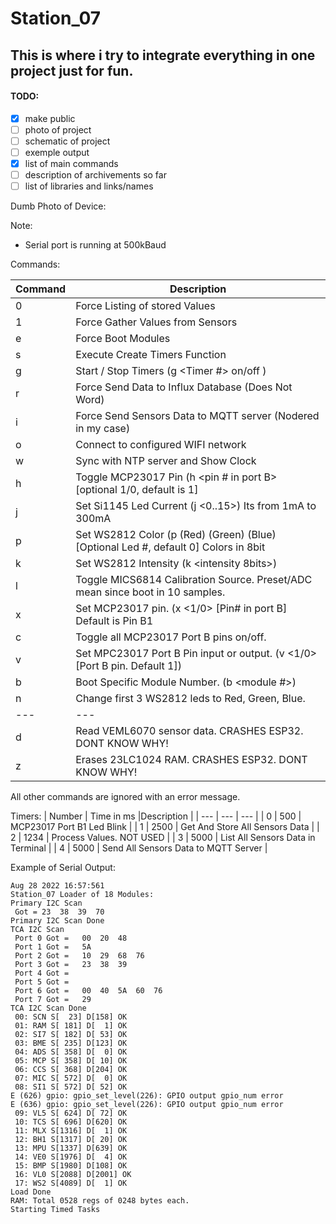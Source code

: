 # Station_07

## This is where i try to integrate everything in one project just for fun.

#### TODO:
- [X] make public
- [ ] photo of project
- [ ] schematic of project
- [ ] exemple output
- [X] list of main commands
- [ ] description of archivements so far
- [ ] list of libraries and links/names

Dumb Photo of Device:



Note:
- Serial port is running at 500kBaud

Commands:

| Command | Description |
| --- | --- |
| 0 | Force Listing of stored Values |
| 1 | Force Gather Values from Sensors |
| e | Force Boot Modules |
| s | Execute Create Timers Function |
| g | Start / Stop Timers (g <Timer #> on/off )|
| r | Force Send Data to Influx Database (Does Not Word) |
| i | Force Send Sensors Data to MQTT server (Nodered in my case) |
| o | Connect to configured WIFI network |
| w | Sync with NTP server and Show Clock |
| h | Toggle MCP23017 Pin (h <pin # in port B> [optional 1/0, default is 1] |
| j | Set Si1145 Led Current (j <0..15>) Its from 1mA to 300mA |
| p | Set WS2812 Color (p (Red) (Green) (Blue) [Optional Led #, default 0] Colors in 8bit |
| k | Set WS2812 Intensity (k <intensity 8bits>) |
| l | Toggle MICS6814 Calibration Source. Preset/ADC mean since boot in 10 samples. |
| x | Set MCP23017 pin. (x <1/0> [Pin# in port B] Default is Pin B1 |
| c | Toggle all MCP23017 Port B pins on/off. |
| v | Set MPC23017 Port B Pin input or output. (v <1/0> [Port B pin. Default 1]) |
| b | Boot Specific Module Number. (b <module #>) |
| n | Change first 3 WS2812 leds to Red, Green, Blue. |
| --- | --- |
| d | Read VEML6070 sensor data. CRASHES ESP32. DONT KNOW WHY! |
| z | Erases 23LC1024 RAM. CRASHES ESP32. DONT KNOW WHY! |

All other commands are ignored with an error message.

Timers:
| Number | Time in ms |Description |
| --- | --- | --- |
| 0 | 500 | MCP23017 Port B1 Led Blink |
| 1 | 2500 | Get And Store All Sensors Data |
| 2 | 1234 | Process Values. NOT USED |
| 3 | 5000 | List All Sensors Data in Terminal |
| 4 | 5000 | Send All Sensors Data to MQTT Server |

Example of Serial Output:
```
Aug 28 2022 16:57:561
Station_07 Loader of 18 Modules:
Primary I2C Scan
 Got = 23  38  39  70  
Primary I2C Scan Done
TCA I2C Scan
 Port 0 Got =	00	20	48	
 Port 1 Got =	5A	
 Port 2 Got =	10	29	68	76	
 Port 3 Got =	23	38	39	
 Port 4 Got =	
 Port 5 Got =	
 Port 6 Got =	00	40	5A	60	76	
 Port 7 Got =	29	
TCA I2C Scan Done
 00: SCN S[  23] D[158] OK
 01: RAM S[ 181] D[  1] OK
 02: SI7 S[ 182] D[ 53] OK
 03: BME S[ 235] D[123] OK
 04: ADS S[ 358] D[  0] OK
 05: MCP S[ 358] D[ 10] OK
 06: CCS S[ 368] D[204] OK
 07: MIC S[ 572] D[  0] OK
 08: SI1 S[ 572] D[ 52] OK
E (626) gpio: gpio_set_level(226): GPIO output gpio_num error
E (636) gpio: gpio_set_level(226): GPIO output gpio_num error
 09: VL5 S[ 624] D[ 72] OK
 10: TCS S[ 696] D[620] OK
 11: MLX S[1316] D[  1] OK
 12: BH1 S[1317] D[ 20] OK
 13: MPU S[1337] D[639] OK
 14: VE0 S[1976] D[  4] OK
 15: BMP S[1980] D[108] OK
 16: VL0 S[2088] D[2001] OK
 17: WS2 S[4089] D[  1] OK
Load Done
RAM: Total 0528 regs of 0248 bytes each.
Starting Timed Tasks
```


